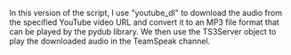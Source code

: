 In this version of the script, I use "youtube_dl" to download the audio from the specified YouTube video URL and convert it to an MP3 file format that can be played by the pydub library. We then use the TS3Server object to play the downloaded audio in the TeamSpeak channel.





